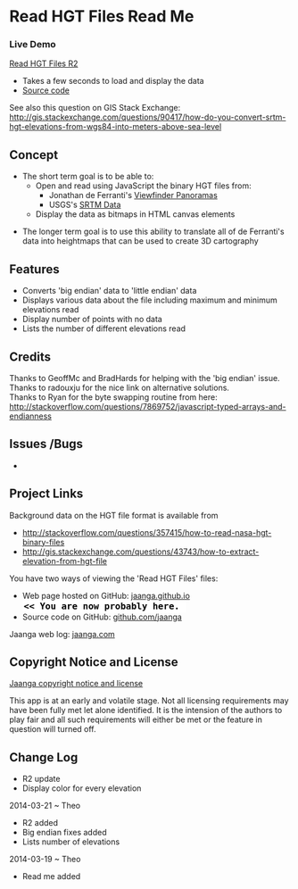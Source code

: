 Read HGT Files Read Me
======================

### Live Demo

[Read HGT Files R2]( http://jaanga.github.io/terrain-plus/cookbook/read-hgt-files/latest/ )

* Takes a few seconds to load and display the data
* [Source code]( https://github.com/jaanga/terrain-plus/blob/gh-pages/cookbook/read-hgt-files/ )

See also this question on GIS Stack Exchange:  
<http://gis.stackexchange.com/questions/90417/how-do-you-convert-srtm-hgt-elevations-from-wgs84-into-meters-above-sea-level>


## Concept

* The short term goal is to be able to:
	* Open and read using JavaScript the binary HGT files from:
		* Jonathan de Ferranti's [Viewfinder Panoramas]( http://www.viewfinderpanoramas.org/dem3.html )
		* USGS's [SRTM Data]( http://dds.cr.usgs.gov/srtm/ )
	* Display the data as bitmaps in HTML canvas elements
<!--	* Currently a bit slow because counting the numeber of different elevations takes time  -->
* The longer term goal is to use this ability to translate all of de Ferranti's data into heightmaps that can be used to create 3D cartography

## Features

* Converts 'big endian' data to 'little endian' data
* Displays various data about the file including maximum and minimum elevations read
* Display number of points with no data
* Lists the number of different elevations read 

## Credits

Thanks to GeoffMc and BradHards for helping with the 'big endian' issue.   
Thanks to radouxju for the nice link on alternative solutions.  
Thanks to Ryan for the byte swapping routine from here: <http://stackoverflow.com/questions/7869752/javascript-typed-arrays-and-endianness>


<!--
## Road Map
-->

## Issues /Bugs

* 

## Project Links

Background data on the HGT file format is available from

* <http://stackoverflow.com/questions/357415/how-to-read-nasa-hgt-binary-files>
* <http://gis.stackexchange.com/questions/43743/how-to-extract-elevation-from-hgt-file>


You have two ways of viewing the 'Read HGT Files' files:

* Web page hosted on GitHub: [jaanga.github.io]( http://jaanga.github.io/terrain-plus/cookbook/read-hgt-files/ "view the files as apps." ) <input value="<< You are now probably here." size=28 style="font:bold 12pt monospace;border-width:0;" >  
* Source code on GitHub: [github.com/jaanga]( https://github.com/jaanga/terrain-plus/tree/gh-pages/cookbook/read-hgt-files "View the files as source code." ) <scan style=display:none ><< You are now probably here.</scan>

Jaanga web log: [jaanga.com]( http://jaanga.com )


## Copyright Notice and License

[Jaanga copyright notice and license]( https://github.com/jaanga/jaanga.github.io/blob/master/jaanga-copyright-and-mit-license.md )

This app is at an early and volatile stage. Not all licensing requirements may have been fully met let alone identified. It is the intension of the authors to play fair and all such requirements will either be met or the feature in question will turned off.


## Change Log

* R2 update
* Display color for every elevation

2014-03-21 ~ Theo

* R2 added
* Big endian fixes added
* Lists number of elevations

2014-03-19 ~ Theo

* Read me added



